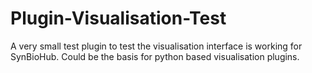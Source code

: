 # Plugin-Visualisation-Test
A very small test plugin to test the visualisation interface is working for SynBioHub. Could be the basis for python based visualisation plugins.
